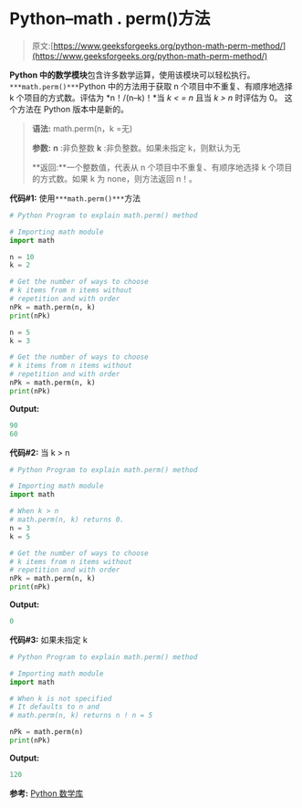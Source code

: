 # Python–math . perm()方法

> 原文:[https://www.geeksforgeeks.org/python-math-perm-method/](https://www.geeksforgeeks.org/python-math-perm-method/)

**Python 中的数学模块**包含许多数学运算，使用该模块可以轻松执行。`***math.perm()***`Python 中的方法用于获取 n 个项目中不重复、有顺序地选择 k 个项目的方式数。评估为 *n！/(n–k)！*当 *k < = n* 且当 *k > n* 时评估为 0。
这个方法在 Python 版本中是新的。

> **语法:** math.perm(n，k =无)
> 
> **参数:**
> **n** :非负整数
> **k** :非负整数。如果未指定 k，则默认为无
> 
> **返回:**一个整数值，代表从 n 个项目中不重复、有顺序地选择 k 个项目的方式数。如果 k 为 none，则方法返回 n！。

**代码#1:** 使用`***math.perm()***`方法

```py
# Python Program to explain math.perm() method

# Importing math module
import math

n = 10
k = 2

# Get the number of ways to choose
# k items from n items without
# repetition and with order
nPk = math.perm(n, k)
print(nPk)

n = 5
k = 3

# Get the number of ways to choose
# k items from n items without
# repetition and with order
nPk = math.perm(n, k)
print(nPk)
```

**Output:**

```py
90
60

```

**代码#2:** 当 k > n

```py
# Python Program to explain math.perm() method

# Importing math module
import math

# When k > n 
# math.perm(n, k) returns 0.
n = 3
k = 5

# Get the number of ways to choose
# k items from n items without
# repetition and with order
nPk = math.perm(n, k)
print(nPk)
```

**Output:**

```py
0

```

**代码#3:** 如果未指定 k

```py
# Python Program to explain math.perm() method

# Importing math module
import math

# When k is not specified
# It defaults to n and 
# math.perm(n, k) returns n ! n = 5

nPk = math.perm(n)
print(nPk)
```

**Output:**

```py
120

```

**参考:** [Python 数学库](https://docs.python.org/3/library/math.html#math.perm)